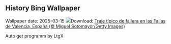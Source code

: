 ## History Bing Wallpaper
Wallpaper date: 2025-03-15
![](https://www.bing.com/th?id=OHR.FallasSpainWomen_ES-ES9361742240_UHD.jpg&w=1000)Download: [Traje típico de fallera en las Fallas de Valencia, España (© Miguel Sotomayor/Getty Images)](https://www.bing.com/th?id=OHR.FallasSpainWomen_ES-ES9361742240_UHD.jpg)

Auto get programm by LtgX
